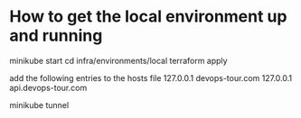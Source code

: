 # How to get the local environment up and running

minikube start
cd infra/environments/local
terraform apply

add the following entries to the hosts file
127.0.0.1 devops-tour.com
127.0.0.1 api.devops-tour.com
 
minikube tunnel



